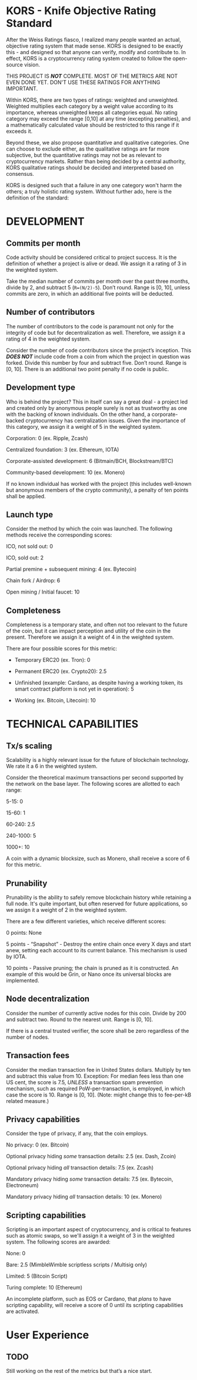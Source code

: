 # KORS - Knife Objective Rating Standard

After the Weiss Ratings fiasco, I realized many people wanted an actual, objective rating system that made sense. KORS is designed to be exactly this - and designed so that anyone can verify, modify and contribute to. In effect, KORS is a cryptocurrency rating system created to follow the open-source vision.

THIS PROJECT IS ***NOT*** COMPLETE. MOST OF THE METRICS ARE NOT EVEN DONE YET. DON'T USE THESE RATINGS FOR ANYTHING IMPORTANT.

Within KORS, there are two types of ratings: weighted and unweighted. Weighted multiplies each category by a weight value according to its importance, whereas unweighted keeps all categories equal. No rating category may exceed the range [0,10] at any time (excepting penalties), and a mathematically calculated value should be restricted to this range if it exceeds it.

Beyond these, we also propose quantitative and qualitative categories. One can choose to exclude either, as the qualitative ratings are far more subjective, but the quantitative ratings may not be as relevant to cryptocurrency markets. Rather than being decided by a central authority, KORS qualitative ratings should be decided and interpreted based on consensus.

KORS is designed such that a failure in any one category won't harm the others; a truly holistic rating system. Without further ado, here is the definition of the standard:

# DEVELOPMENT 

## Commits per month

Code activity should be considered critical to project success. It is the definition of whether a project is alive or dead. We assign it a rating of 3 in the weighted system.

Take the median number of commits per month over the past three months, divide by 2, and subtract 5 (`R=(N/2)-5`). Don’t round. Range is [0, 10], unless commits are zero, in which an additional five points will be deducted.

## Number of contributors

The number of contributors to the code is paramount not only for the integrity of code but for decentralization as well. Therefore, we assign it a rating of 4 in the weighted system.

Consider the number of code contributors since the project’s inception. This ***DOES NOT*** include code from a coin from which the project in question was forked. Divide this number by four and subtract five. Don’t round. Range is [0, 10]. There is an additional two point penalty if no code is public.

## Development type

Who is behind the project? This in itself can say a great deal - a project led and created only by anonymous people surely is not as trustworthy as one with the backing of known individuals. On the other hand, a corporate-backed cryptocurrency has centralization issues. Given the importance of this category, we assign it a weight of 5 in the weighted system.

Corporation: 0 (ex. Ripple, Zcash)

Centralized foundation: 3 (ex. Ethereum, IOTA)

Corporate-assisted development: 6 (Bitmain/BCH, Blockstream/BTC)

Community-based development: 10 (ex. Monero)

If no known individual has worked with the project (this includes well-known but anonymous members of the crypto community), a penalty of ten points shall be applied.

## Launch type

Consider the method by which the coin was launched. The following methods receive the corresponding scores:

ICO, not sold out: 0

ICO, sold out: 2

Partial premine + subsequent mining: 4 (ex. Bytecoin)

Chain fork / Airdrop: 6

Open mining / Initial faucet: 10

## Completeness

Completeness is a temporary state, and often not too relevant to the future of the coin, but it can impact perception and utility of the coin in the present. Therefore we assign it a weight of 4 in the weighted system.

There are four possible scores for this metric:

- Temporary ERC20 (ex. Tron): 0

- Permanent ERC20 (ex. Crypto20): 2.5

- Unfinished (example: Cardano, as despite having a working token, its smart contract platform is not yet in operation): 5

- Working (ex. Bitcoin, Litecoin): 10

# TECHNICAL CAPABILITIES

## Tx/s scaling

Scalability is a highly relevant issue for the future of blockchain technology. We rate it a 6 in the weighted system.

Consider the theoretical maximum transactions per second supported by the network on the base layer. The following scores are allotted to each range:

5-15: 0

15-60: 1

60-240: 2.5

240-1000: 5

1000+: 10

A coin with a dynamic blocksize, such as Monero, shall receive a score of 6 for this metric.

## Prunability

Prunability is the ability to safely remove blockchain history while retaining a full node. It's quite important, but often reserved for future applications, so we assign it a weight of 2 in the weighted system.

There are a few different varieties, which receive different scores:

0 points: None

5 points - “Snapshot” - Destroy the entire chain once every X days and start anew, setting each account to its current balance. This mechanism is used by IOTA.

10 points - Passive pruning; the chain is pruned as it is constructed. An example of this would be Grin, or Nano once its universal blocks are implemented.

## Node decentralization

Consider the number of currently active nodes for this coin. Divide by 200 and subtract two. Round to the nearest unit. Range is [0, 10].

If there is a central trusted verifier, the score shall be zero regardless of the number of nodes.

## Transaction fees

Consider the median transaction fee in United States dollars. Multiply by ten and subtract this value from 10. Exception: For median fees less than one US cent, the score is 7.5, *UNLESS* a transaction spam prevention mechanism, such as required PoW-per-transaction, is employed, in which case the score is 10. Range is [0, 10]. (Note: might change this to fee-per-kB related measure.)

## Privacy capabilities

Consider the type of privacy, if any, that the coin employs.

No privacy: 0 (ex. Bitcoin)

Optional privacy hiding *some* transaction details: 2.5 (ex. Dash, Zcoin)

Optional privacy hiding *all* transaction details: 7.5 (ex. Zcash)

Mandatory privacy hiding *some* transaction details: 7.5 (ex. Bytecoin, Electroneum)

Mandatory privacy hiding *all* transaction details: 10 (ex. Monero)

## Scripting capabilities

Scripting is an important aspect of cryptocurrency, and is critical to features such as atomic swaps, so we'll assign it a weight of 3 in the weighted system. The following scores are awarded:

None: 0

Bare: 2.5 (MimbleWimble scriptless scripts / Multisig only)

Limited: 5 (Bitcoin Script)

Turing complete: 10 (Ethereum)

An incomplete platform, such as EOS or Cardano, that *plans* to have scripting capability, will receive a score of 0 until its scripting capabilities are activated.

# User Experience

## TODO

Still working on the rest of the metrics but that’s a nice start.
